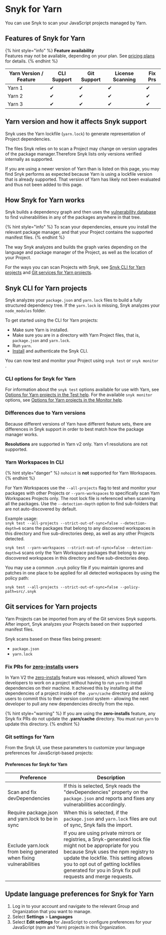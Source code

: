 # Snyk for Yarn

You can use Snyk to scan your JavaScript projects managed by Yarn.

## Features of Snyk for Yarn

{% hint style="info" %}
**Feature availability**\
Features may not be available, depending on your plan. See [pricing plans](https://snyk.io/plans/) for details.
{% endhint %}

| Yarn Version / Feature | CLI Support | Git Support | License Scanning | Fix Prs |
| ---------------------- | ----------- | ----------- | ---------------- | ------- |
| Yarn 1                 | ✔︎          | ✔︎          | ✔︎               | ✔︎      |
| Yarn 2                 | ✔︎          | ✔︎          | ✔︎               | ✔︎      |
| Yarn 3                 | ✔︎          | ✔︎          | ✔︎               | ✔︎      |

## Yarn version and how it affects Snyk support

Snyk uses the Yarn lockfile (`yarn.lock`) to generate representation of Project dependencies.&#x20;

The files Snyk relies on to scan a Project may change on version upgrades of the package manager.Therefore Snyk lists only versions verified internally as supported.&#x20;

If you are using a newer version of Yarn than is listed on this page, you may find Snyk performs as expected because Yarn is using a lockfile version that is already supported. That version of Yarn has likely not been evaluated and thus not been added to this page.

## How Snyk for Yarn works

Snyk builds a dependency graph and then uses the [vulnerability database](https://snyk.io/vuln) to find vulnerabilities in any of the packages anywhere in that tree.

{% hint style="info" %}
To scan your dependencies, ensure you install the relevant package manager, and that your Project contains the supported manifest files.
{% endhint %}

The way Snyk analyzes and builds the graph varies depending on the language and package manager of the Project, as well as the location of your Project.

For the ways you can scan Projects with Snyk, see [Snyk CLI for Yarn projects](snyk-for-yarn.md#snyk-cli-for-yarn-projects) and [Git services for Yarn projects](snyk-for-yarn.md#git-services-for-yarn-projects).

## Snyk CLI for Yarn projects

Snyk analyzes your `package.json` and `yarn.lock` files to build a fully structured dependency tree. If the `yarn.lock` is missing, Snyk analyzes your `node_modules` folder.

To get started using the CLI for Yarn projects:

* Make sure Yarn is installed.
* Make sure you are in a directory with Yarn Project files, that is, `package.json` and `yarn.lock`.
* Run `yarn`.
* [Install](../../../../snyk-cli/install-the-snyk-cli.md) and authenticate the Snyk CLI.

You can now test and monitor your Project using `snyk test` or `snyk monitor` .

### CLI options for Snyk for Yarn

For information about the `snyk test` options available for use with Yarn, see [Options for Yarn projects in the Test help](https://docs.snyk.io/snyk-cli/commands/test#options-for-yarn-projects). For the available `snyk monitor` options, see [Options for Yarn projects in the Monitor help](https://docs.snyk.io/snyk-cli/commands/monitor#options-for-yarn-projects).

### Differences due to Yarn versions

Because different versions of Yarn have different feature sets, there are differences in Snyk support in order to best match how the package manager works.

**Resolutions** are supported in Yarn v2 only. Yarn v1 resolutions are not supported.

### Yarn Workspaces In CLI

{% hint style="danger" %}
`nohoist` is **not** supported for Yarn Workspaces.
{% endhint %}

For Yarn Workspaces use the `--all-projects` flag to test and monitor your packages with other Projects or `--yarn-workspaces` to specifically scan Yarn Workspaces Projects only. The root lock file is referenced when scanning all the packages. Use the `--detection-depth` option to find sub-folders that are not auto-discovered by default.

Example usage:\
`snyk test --all-projects --strict-out-of-sync=false --detection-depth=6` scans the packages that belong to any discovered workspaces in this directory and five sub-directories deep, as well as any other Projects detected.

`snyk test --yarn-workspaces --strict-out-of-sync=false --detection-depth=6` scans only the Yarn Workspace packages that belong to any discovered workspaces in this directory and five sub-directories deep.

You may use a common `.snyk` policy file if you maintain ignores and patches in one place to be applied for all detected workspaces by using the policy path:

`snyk test --all-projects --strict-out-of-sync=false --policy-path=src/.snyk`

## Git services for Yarn projects

Yarn Projects can be imported from any of the Git services Snyk supports. After import, Snyk analyzes your Projects based on their supported manifest files.

Snyk scans based on these files being present:

* `package.json`
* `yarn.lock`

### Fix PRs for [zero-installs](https://yarnpkg.com/features/zero-installs) users

In Yarn V2 the [zero-installs](https://yarnpkg.com/features/zero-installs) feature was released, which allowed Yarn developers to work on a project without having to run `yarn` to install dependencies on their machine. It achieved this by installing all the dependencies of a project inside of the `.yarn/cache` directory and asking users to commit this to their version control system - allowing the next developer to pull any new dependencies directly from the repo.&#x20;

{% hint style="warning" %}
If you are using the **zero-installs** feature, any Snyk fix PRs do not update the **.yarn/cache** directory. You must run `yarn` to update this directory.
{% endhint %}

### Git settings for Yarn

From the Snyk UI, use these parameters to customize your language preferences for JavaScript-based projects:

#### Preferences for Snyk for Yarn

| Preference                                                         | Description                                                                                                                                                                                                                                                                                    |
| ------------------------------------------------------------------ | ---------------------------------------------------------------------------------------------------------------------------------------------------------------------------------------------------------------------------------------------------------------------------------------------- |
| Scan and fix devDependencies                                       | If this is selected, Snyk reads the "devDependencies" property on the `package.json` and reports and fixes any vulnerabilities accordingly.                                                                                                                                                    |
| Require package.json and yarn.lock to be in sync                   | When this is selected, if the `package.json` and `yarn.lock` files are out of sync, Snyk fails the import.                                                                                                                                                                                     |
| Exclude yarn.lock from being generated when fixing vulnerabilities | If you are using private mirrors or registries, a Snyk-generated lock file might not be appropriate for you because Snyk uses the npm registry to update the lockfile. This setting allows you to opt out of getting lockfiles generated for you in Snyk fix pull requests and merge requests. |

## Update language preferences for Snyk for Yarn

1. Log in to your account and navigate to the relevant Group and Organization that you want to manage.
2. Select **Settings** > **Languages**
3. Select **Edit settings** for JavaScript to configure preferences for your JavaScript (npm and Yarn) projects in this Organization.
